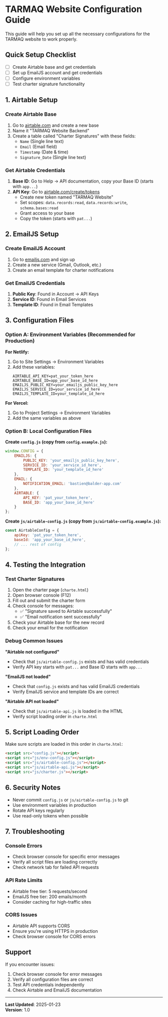 # TARMAQ Website Configuration Guide

This guide will help you set up all the necessary configurations for the TARMAQ website to work properly.

## Quick Setup Checklist

- [ ] Create Airtable base and get credentials
- [ ] Set up EmailJS account and get credentials  
- [ ] Configure environment variables
- [ ] Test charter signature functionality

## 1. Airtable Setup

### Create Airtable Base
1. Go to [airtable.com](https://airtable.com/) and create a new base
2. Name it "TARMAQ Website Backend"
3. Create a table called "Charter Signatures" with these fields:
   - `Name` (Single line text)
   - `Email` (Email field)
   - `Timestamp` (Date & time)
   - `Signature_Date` (Single line text)

### Get Airtable Credentials
1. **Base ID**: Go to Help → API documentation, copy your Base ID (starts with `app...`)
2. **API Key**: Go to [airtable.com/create/tokens](https://airtable.com/create/tokens)
   - Create new token named "TARMAQ Website"
   - Set scopes: `data.records:read`, `data.records:write`, `schema.bases:read`
   - Grant access to your base
   - Copy the token (starts with `pat...`)

## 2. EmailJS Setup

### Create EmailJS Account
1. Go to [emailjs.com](https://emailjs.com/) and sign up
2. Create a new service (Gmail, Outlook, etc.)
3. Create an email template for charter notifications

### Get EmailJS Credentials
1. **Public Key**: Found in Account → API Keys
2. **Service ID**: Found in Email Services
3. **Template ID**: Found in Email Templates

## 3. Configuration Files

### Option A: Environment Variables (Recommended for Production)

**For Netlify:**
1. Go to Site Settings → Environment Variables
2. Add these variables:
   ```
   AIRTABLE_API_KEY=pat_your_token_here
   AIRTABLE_BASE_ID=app_your_base_id_here
   EMAILJS_PUBLIC_KEY=your_emailjs_public_key_here
   EMAILJS_SERVICE_ID=your_service_id_here
   EMAILJS_TEMPLATE_ID=your_template_id_here
   ```

**For Vercel:**
1. Go to Project Settings → Environment Variables
2. Add the same variables as above

### Option B: Local Configuration Files

**Create `config.js` (copy from `config.example.js`):**
```javascript
window.CONFIG = {
    EMAILJS: {
        PUBLIC_KEY: 'your_emailjs_public_key_here',
        SERVICE_ID: 'your_service_id_here',
        TEMPLATE_ID: 'your_template_id_here'
    },
    EMAIL: {
        NOTIFICATION_EMAIL: 'bastien@balder-app.com'
    },
    AIRTABLE: {
        API_KEY: 'pat_your_token_here',
        BASE_ID: 'app_your_base_id_here'
    }
};
```

**Create `js/airtable-config.js` (copy from `js/airtable-config.example.js`):**
```javascript
const AirtableConfig = {
    apiKey: 'pat_your_token_here',
    baseId: 'app_your_base_id_here',
    // ... rest of config
};
```

## 4. Testing the Integration

### Test Charter Signatures
1. Open the charter page (`charte.html`)
2. Open browser console (F12)
3. Fill out and submit the charter form
4. Check console for messages:
   - ✅ "Signature saved to Airtable successfully"
   - ✅ "Email notification sent successfully"
5. Check your Airtable base for the new record
6. Check your email for the notification

### Debug Common Issues

**"Airtable not configured"**
- Check that `js/airtable-config.js` exists and has valid credentials
- Verify API key starts with `pat...` and Base ID starts with `app...`

**"EmailJS not loaded"**
- Check that `config.js` exists and has valid EmailJS credentials
- Verify EmailJS service and template IDs are correct

**"Airtable API not loaded"**
- Check that `js/airtable-api.js` is loaded in the HTML
- Verify script loading order in `charte.html`

## 5. Script Loading Order

Make sure scripts are loaded in this order in `charte.html`:
```html
<script src="config.js"></script>
<script src="js/env-config.js"></script>
<script src="js/airtable-config.js"></script>
<script src="js/airtable-api.js"></script>
<script src="js/charter.js"></script>
```

## 6. Security Notes

- Never commit `config.js` or `js/airtable-config.js` to git
- Use environment variables in production
- Rotate API keys regularly
- Use read-only tokens when possible

## 7. Troubleshooting

### Console Errors
- Check browser console for specific error messages
- Verify all script files are loading correctly
- Check network tab for failed API requests

### API Rate Limits
- Airtable free tier: 5 requests/second
- EmailJS free tier: 200 emails/month
- Consider caching for high-traffic sites

### CORS Issues
- Airtable API supports CORS
- Ensure you're using HTTPS in production
- Check browser console for CORS errors

## Support

If you encounter issues:
1. Check browser console for error messages
2. Verify all configuration files are correct
3. Test API credentials independently
4. Check Airtable and EmailJS documentation

---

**Last Updated**: 2025-01-23  
**Version**: 1.0
